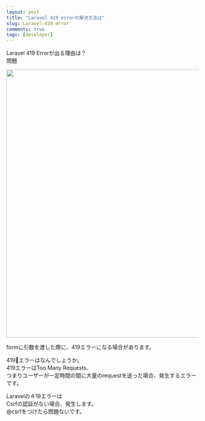 ```yaml
---
layout: post
title: "Laravel 419 errorの解決方法は"
slug: Laravel-419-error
comments: true
tags: [developer]
---
```

Laravel 419 Errorが出る理由は？      
問題

<img src="https://drive.google.com/uc?export=view&id=1OwkpAE6vTWfUsXzioRFHQLvH0Fl-jFPO"  width="700">

formに引数を渡した際に、419エラーになる場合があります。  
      
419エラーはなんでしょうか。    
419エラーはToo Many Requests、  
つまりユーザーが一定時間の間に大量のrequestを送った場合、発生するエラーです。  
    
Laravelの４19エラーは  
Csrfの認証がない場合、発生します。  
@csrfをつけたら問題ないです。